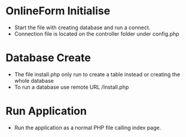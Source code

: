 # OnlineForm Initialise
- Start the file with creating database and run a connect.
- Connection file is located on the controller folder under config.php

# Database Create
- The file install.php only run to create a table instead or creating the whole database
- To run a database use remote URL /Install.php

# Run Application 

- Run the application as a normal PHP file calling index page. 
